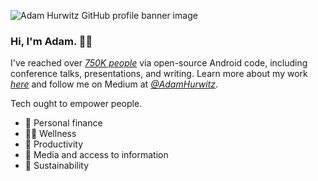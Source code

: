 ![Adam Hurwitz GitHub profile banner image](https://adam-hurwitz.firebaseapp.com/GitHubProfile/github-profile-banner.png "Banner image")

### Hi, I'm Adam. 👋🏻 

I've reached over _[750K people][1]_ via open-source Android code, including conference talks, presentations, and writing. Learn more about my work _[here][2]_ and follow me on Medium at _[@AdamHurwitz][3]_. 

Tech ought to empower people.

- 💱 Personal finance
- 💪🏻 Wellness
- 🧠 Productivity
- 🎥 Media and access to information
- 🌴 Sustainability


[1]: https://docs.google.com/spreadsheets/d/1PNBRZZGnBFeDqw9gxgOiXXqQdBnTyapol1fK2VlLvvg/edit?rm=minimal#gid=0
[2]: https://www.linkedin.com/in/adamshurwitz/
[3]: https://medium.com/@AdamHurwitz
